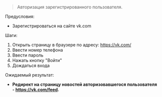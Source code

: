 > Авторизация зарегистрированного пользователя.  

Предусловия:
- Зарегистрироваться на сайте vk.com   

Шаги:  
1) Открыть страницу в браузере по адресу: https://vk.com/
2) Ввести номер телефона
3) Ввести пароль
4) Нажать кнопку "Войти"
5) Дождаться входа

Ожидаемый результат:
- **Редирект на страницу новостей авторизовавшегося пользователя - https://vk.com/feed.**